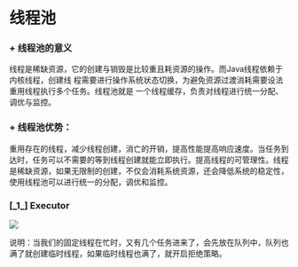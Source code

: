 # 线程池

### + 线程池的意义

线程是稀缺资源，它的创建与销毁是比较重且耗资源的操作。而Java线程依赖于内核线程，创建线
程需要进行操作系统状态切换，为避免资源过渡消耗需要设法重用线程执行多个任务。线程池就是
一个线程缓存，负责对线程进行统一分配、调优与监控。

### + 线程池优势：

重用存在的线程，减少线程创建，消亡的开销，提高性能提高响应速度。当任务到达时，任务可以不需要的等到线程创建就能立即执行。提高线程的可管理性。线程是稀缺资源，如果无限制的创建，不仅会消耗系统资源，还会降低系统的稳定性，使用线程池可以进行统一的分配，调优和监控。

### \[\_1\_] Executor

![](https://fastly.jsdelivr.net/gh/18476305640/typora@master/image/16552126284211655212627653.png)

说明：当我们的固定线程在忙时，又有几个任务进来了，会先放在队列中，队列也满了就创建临时线程，如果临时线程也满了，就开启拒绝策略。
